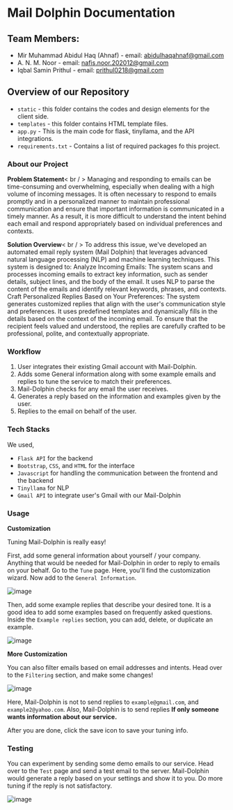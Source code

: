 # Mail Dolphin Documentation
## Team Members:

* Mir Muhammad Abidul Haq (Ahnaf) - email: abidulhaqahnaf@gmail.com
* A. N. M. Noor - email: nafis.noor.202012@gmail.com
* Iqbal Samin Prithul - email: prithul0218@gmail.com

## Overview of our Repository
 * `static` - this folder contains the codes and design elements for the client side.  
 * `templates` - this folder contains HTML template files.
 * `app.py` - This is the main code for flask, tinyllama, and the API integrations.
 * `requirements.txt` - Contains a list of required packages fo this project.

### About our Project

**Problem Statement**< br / >
Managing and responding to emails can be time-consuming and overwhelming, especially when dealing with a high volume of incoming messages. It is often necessary to respond to emails promptly and in a personalized manner to maintain professional communication and ensure that important information is communicated in a timely manner. As a result, it is more difficult to understand the intent behind each email and respond appropriately based on individual preferences and contexts.

**Solution Overview**< br / >
To address this issue, we've developed an automated email reply system (Mail Dolphin) that leverages advanced natural language processing (NLP) and machine learning techniques. This system is designed to: Analyze Incoming Emails: The system scans and processes incoming emails to extract key information, such as sender details, subject lines, and the body of the email. It uses NLP to parse the content of the emails and identify relevant keywords, phrases, and contexts. Craft Personalized Replies Based on Your Preferences: The system generates customized replies that align with the user's communication style and preferences. It uses predefined templates and dynamically fills in the details based on the context of the incoming email. To ensure that the recipient feels valued and understood, the replies are carefully crafted to be professional, polite, and contextually appropriate. 

### Workflow
1. User integrates their existing Gmail account with Mail-Dolphin.
2. Adds some General information along with some example emails and replies to tune the service to match their preferences.
3. Mail-Dolphin checks for any email the user receives.
4. Generates a reply based on the information and examples given by the user.
5. Replies to the email on behalf of the user.

### Tech Stacks
We used,
* `Flask API` for the backend
* `Bootstrap`, `CSS`, and `HTML` for the interface
* `Javascript` for handling the communication between the frontend and the backend
* `Tinyllama` for NLP
* `Gmail API` to integrate user's Gmail with our Mail-Dolphin


### Usage
**Customization**

Tuning Mail-Dolphin is really easy!

First, add some general information about yourself / your company. Anything that would be needed for Mail-Dolphin in order to reply to emails on your behalf.
Go to the `Tune` page. Here, you'll find the customization wizard. Now add to the `General Information`.

![image](https://github.com/Ahnaf-nub/Mail_Dolphin-by-hardware_synapse/assets/113457396/76615fe6-62aa-4a82-9f9f-2efb03bc8b69)

Then, add some example replies that describe your desired tone. It is a good idea to add some examples based on frequently asked questions.
Inside the `Example replies` section, you can add, delete, or duplicate an example.

![image](https://github.com/Ahnaf-nub/Mail_Dolphin-by-hardware_synapse/assets/113457396/5d3fec31-3637-42db-b5cf-aba4c5c83431)
 
 
 
 
**More Customization** 

You can also filter emails based on email addresses and intents.
Head over to the `Filtering` section, and make some changes!

![image](https://github.com/Ahnaf-nub/Mail_Dolphin-by-hardware_synapse/assets/113457396/386c6a09-a3bf-4d6a-a99a-5372b3bc20b5)

Here, Mail-Dolphin is not to send replies to `example@gmail.com`, and `example2@yahoo.com`.
Also, Mail-Dolphin is to send replies **If only someone wants information about our service.**

After you are done, click the save icon to save your tuning info.

### Testing
You can experiment by sending some demo emails to our service. Head over to the `Test` page and send a test email to the server. Mail-Dolphin would generate a reply based on your settings and show it to you. Do more tuning if the reply is not satisfactory.

![image](https://github.com/Ahnaf-nub/Mail_Dolphin-by-hardware_synapse/assets/113457396/505e6348-2a0e-4632-947d-b9b803ccc1f5)
